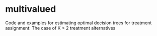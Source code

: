 # multivalued
Code and examples for estimating optimal decision trees for treatment assignment: The case of K > 2 treatment alternatives
